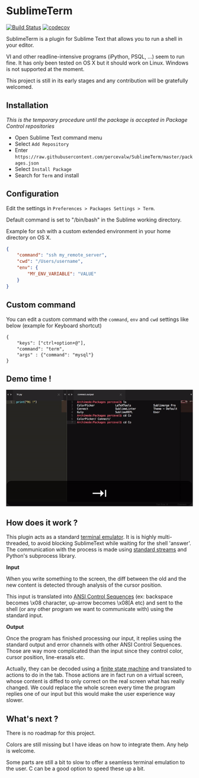 SublimeTerm
===========

[![Build Status](https://travis-ci.org/percevalw/SublimeTerm.svg?branch=master)](https://travis-ci.org/percevalw/SublimeTerm) [![codecov](https://codecov.io/gh/percevalw/Sublimeterm/branch/master/graph/badge.svg)](https://codecov.io/gh/percevalw/Sublimeterm)

SublimeTerm is a plugin for Sublime Text that allows you to run a shell in your editor.

VI and other readline-intensive programs (iPython, PSQL, ...) seem to run fine.
It has only been tested on OS X but it should work on Linux. Windows is not supported at the moment.

This project is still in its early stages and any contribution will be gratefully welcomed.


## Installation

*This is the temporary procedure until the package is accepted in Package Control repositories*

- Open Sublime Text command menu
- Select `Add Repository`
- Enter `https://raw.githubusercontent.com/percevalw/SublimeTerm/master/packages.json`
- Select `Install Package`
- Search for `Term` and install


## Configuration

Edit the settings in `Preferences > Packages Settings > Term`.

Default command is set to "/bin/bash" in the Sublime working directory.

Example for ssh with a custom extended environment in your home directory on OS X.


```json
{
    "command": "ssh my_remote_server",
    "cwd": "/Users/username",
    "env": {
        "MY_ENV_VARIABLE": "VALUE"
    }
}
```

## Custom command

You can edit a custom command with the `command`, `env` and `cwd` settings like below (example for Keyboard shortcut)

```
{
    "keys": ["ctrl+option+@"],
    "command": "term",
    "args" : {"command": "mysql"}
}
```

## Demo time !

![](https://raw.githubusercontent.com/percevalw/Sublimeterm/master/doc/demo.gif)

## How does it work ?

This plugin acts as a standard [terminal emulator](https://en.wikipedia.org/wiki/Terminal_emulator). It is is highly multi-threaded, to avoid blocking SublimeText while waiting for the shell 'answer'. The communication with the process is made using [standard streams](https://en.wikipedia.org/wiki/Standard_streams) and Python's subprocess library.

**Input**

When you write something to the screen, the diff between the old and the new content is detected through analysis of the cursor position.

This input is translated into [ANSI Control Sequences](https://en.wikipedia.org/wiki/ANSI_escape_code) (ex: backspace becomes \x08 character, up-arrow becomes \x08[A etc) and sent to the shell (or any other program we want to communicate with) using the standard input.


**Output**

Once the program has finished processing our input, it replies using the standard output and error channels with other ANSI Control Sequences. Those are way more complicated than the input since they control color, cursor position, line-erasals etc.

Actually, they can be decoded using a [finite state machine](https://en.wikipedia.org/wiki/Finite-state_machine) and translated to actions to do in the tab. Those actions are in fact run on a virtual screen, whose content is diffed to only correct on the real screen what has really changed. We could replace the whole screen every time the program replies one of our input but this would make the user experience way slower.

## What's next ?
There is no roadmap for this project.

Colors are still missing but I have ideas on how to integrate them. Any help is welcome.

Some parts are still a bit to slow to offer a seamless terminal emulation to the user. C can be a good option to speed these up a bit.